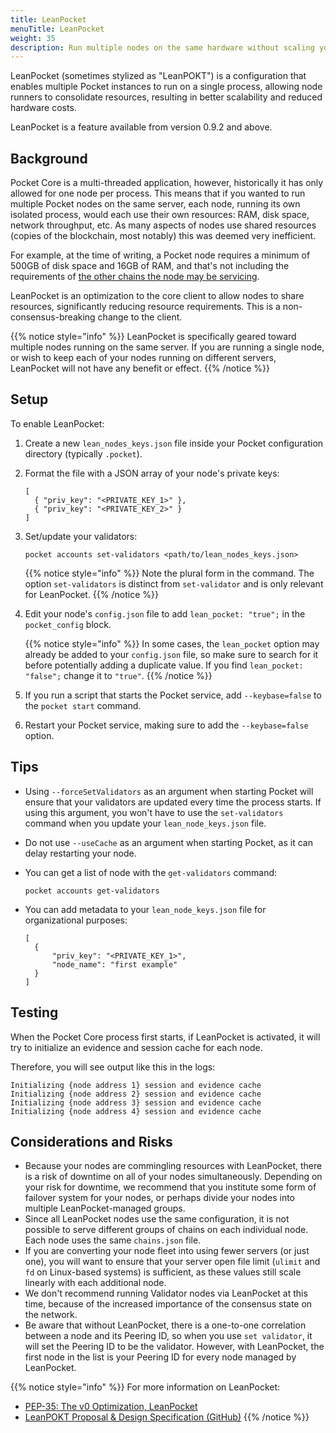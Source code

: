 ```yaml
---
title: LeanPocket
menuTitle: LeanPocket
weight: 35
description: Run multiple nodes on the same hardware without scaling your resource requirements.
---
```


LeanPocket (sometimes stylized as "LeanPOKT") is a configuration that enables multiple Pocket instances to run on a single process, allowing node runners to consolidate resources, resulting in better scalability and reduced hardware costs.

LeanPocket is a feature available from version 0.9.2 and above.

## Background

Pocket Core is a multi-threaded application, however, historically it has only allowed for one node per process. This means that if you wanted to run multiple Pocket nodes on the same server, each node, running its own isolated process, would each use their own resources: RAM, disk space, network throughput, etc. As many aspects of nodes use shared resources (copies of the blockchain, most notably) this was deemed very inefficient.

For example, at the time of writing, a Pocket node requires a minimum of 500GB of disk space and 16GB of RAM, and that's not including the requirements of [the other chains the node may be servicing](/supported-blockchains).

LeanPocket is an optimization to the core client to allow nodes to share resources, significantly reducing resource requirements. This is a non-consensus-breaking change to the client.

{{% notice style="info" %}}
LeanPocket is specifically geared toward multiple nodes running on the same server. If you are running a single node, or wish to keep each of your nodes running on different servers, LeanPocket will not have any benefit or effect.
{{% /notice %}}

## Setup

To enable LeanPocket:

1. Create a new `lean_nodes_keys.json` file inside your Pocket configuration directory (typically `.pocket`).

2. Format the file with a JSON array of your node's private keys:

   ```
   [
     { "priv_key": "<PRIVATE_KEY_1>" },
     { "priv_key": "<PRIVATE_KEY_2>" }
   ]
   ```

3. Set/update your validators:

   ```
   pocket accounts set-validators <path/to/lean_nodes_keys.json>
   ```

   {{% notice style="info" %}}
   Note the plural form in the command. The option `set-validators` is distinct from `set-validator` and is only relevant for LeanPocket.
   {{% /notice %}}

4. Edit your node's `config.json` file to add `lean_pocket: "true";` in the `pocket_config` block.

   {{% notice style="info" %}}
   In some cases, the `lean_pocket` option may already be added to your `config.json` file, so make sure to search for it before potentially adding a duplicate value. If you find `lean_pocket: "false";` change it to `"true"`.
   {{% /notice %}}

5. If you run a script that starts the Pocket service, add `--keybase=false` to the `pocket start` command.

6. Restart your Pocket service, making sure to add the `--keybase=false` option.

## Tips

* Using `--forceSetValidators` as an argument when starting Pocket will ensure that your validators are updated every time the process starts. If using this argument, you won't have to use the `set-validators` command when you update your `lean_node_keys.json` file.
* Do not use `--useCache` as an argument when starting Pocket, as it can delay restarting your node.
* You can get a list of node with the `get-validators` command:

  ```
  pocket accounts get-validators
  ```
* You can add metadata to your `lean_node_keys.json` file for organizational purposes:

  ```
  [
    {
        "priv_key": "<PRIVATE_KEY_1>",
        "node_name": "first example"
    }
  ]
  ```

## Testing

When the Pocket Core process first starts, if LeanPocket is activated, it will try to initialize an evidence and session cache for each node.

Therefore, you will see output like this in the logs:

```
Initializing {node address 1} session and evidence cache
Initializing {node address 2} session and evidence cache
Initializing {node address 3} session and evidence cache
Initializing {node address 4} session and evidence cache
```

## Considerations and Risks

* Because your nodes are commingling resources with LeanPocket, there is a risk of downtime on all of your nodes simultaneously. Depending on your risk for downtime, we recommend that you institute some form of failover system for your nodes, or perhaps divide your nodes into multiple LeanPocket-managed groups.
* Since all LeanPocket nodes use the same configuration, it is not possible to serve different groups of chains on each individual node. Each node uses the same `chains.json` file.
* If you are converting your node fleet into using fewer servers (or just one), you will want to ensure that your server open file limit (`ulimit` and `fd` on Linux-based systems) is sufficient, as these values still scale linearly with each additional node.
* We don't recommend running Validator nodes via LeanPocket at this time, because of the increased importance of the consensus state on the network.
* Be aware that without LeanPocket, there is a one-to-one correlation between a node and its Peering ID, so when you use `set validator`, it will set the Peering ID to be the validator. However, with LeanPocket, the first node in the list is your Peering ID for every node managed by LeanPocket.

{{% notice style="info" %}}
For more information on LeanPocket:
* [PEP-35: The v0 Optimization, LeanPocket](https://forum.pokt.network/t/pep-35-the-v0-optimization-leanpocket/3042)
* [LeanPOKT Proposal & Design Specification (GitHub)](https://github.com/pokt-network/pocket-core/issues/1437)
{{% /notice %}}
